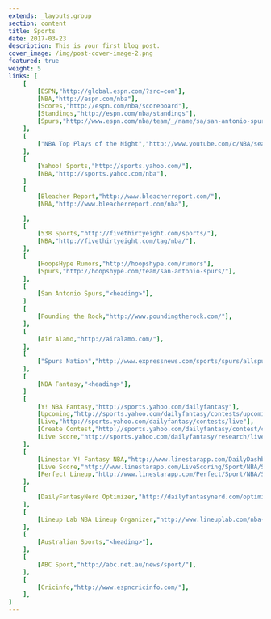 ```yaml
---
extends: _layouts.group
section: content
title: Sports
date: 2017-03-23
description: This is your first blog post.
cover_image: /img/post-cover-image-2.png
featured: true
weight: 5
links: [
    [
        [ESPN,"http://global.espn.com/?src=com"],
        [NBA,"http://espn.com/nba"],
        [Scores,"http://espn.com/nba/scoreboard"],
        [Standings,"http://espn.com/nba/standings"],
        [Spurs,"http://www.espn.com/nba/team/_/name/sa/san-antonio-spurs"],
    ],
    [
        ["NBA Top Plays of the Night","http://www.youtube.com/c/NBA/search?query=NBA+Top+10+Plays+Of+The+Night"],
    ],
    [
        [Yahoo! Sports,"http://sports.yahoo.com/"],
        [NBA,"http://sports.yahoo.com/nba"],
    ]
    [
        [Bleacher Report,"http://www.bleacherreport.com/"],
        [NBA,"http://www.bleacherreport.com/nba"],

    ],
    [
        [538 Sports,"http://fivethirtyeight.com/sports/"],
        [NBA,"http://fivethirtyeight.com/tag/nba/"],
    ],
    [
        [HoopsHype Rumors,"http://hoopshype.com/rumors"],
        [Spurs,"http://hoopshype.com/team/san-antonio-spurs/"],
    ],
    [
        [San Antonio Spurs,"<heading>"],
    ]
    [
        [Pounding the Rock,"http://www.poundingtherock.com/"],
    ],
    [
        [Air Alamo,"http://airalamo.com/"],
    ],
    [
        ["Spurs Nation","http://www.expressnews.com/sports/spurs/allspursnation/"],
    ],
    [
        [NBA Fantasy,"<heading>"],
    ]
    [
        [Y! NBA Fantasy,"http://sports.yahoo.com/dailyfantasy"],
        [Upcoming,"http://sports.yahoo.com/dailyfantasy/contests/upcoming"],
        [Live,"http://sports.yahoo.com/dailyfantasy/contests/live"],
        [Create Contest,"http://sports.yahoo.com/dailyfantasy/contest/create"],
        [Live Score,"http://sports.yahoo.com/dailyfantasy/research/live"],
    ],
    [
        [Linestar Y! Fantasy NBA,"http://www.linestarapp.com/DailyDashboard/Sport/NBA/Site/Yahoo"],
        [Live Score,"http://www.linestarapp.com/LiveScoring/Sport/NBA/Site/Yahoo"],
        [Perfect Lineup,"http://www.linestarapp.com/Perfect/Sport/NBA/Site/Yahoo"],
    ],
    [
        [DailyFantasyNerd Optimizer,"http://dailyfantasynerd.com/optimizer/yahoo/nba"],
    ],
    [
        [Lineup Lab NBA Lineup Organizer,"http://www.lineuplab.com/nba-lineup-optimizer"],
    ],
    [
        [Australian Sports,"<heading>"],
    ],
    [
        [ABC Sport,"http://abc.net.au/news/sport/"],
    ],
    [
        [Cricinfo,"http://www.espncricinfo.com/"],
    ],
]
---
```

